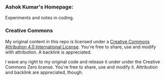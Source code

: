 ### Ashok Kumar's Homepage: 
Experiments and notes in coding.

### Creative Commons 

My original content in this repo is licensed under a <a rel="license" href="http://creativecommons.org/licenses/by/4.0/">Creative Commons Attribution 4.0 International License</a>. You're free to share, use and modify with attribution. A backlink is appreciated. 

I wave any right to my original code and release it under under the Creative Commons Zero license. You're free to share, use and modify it. Attribution and backlink are appreciated, though.
